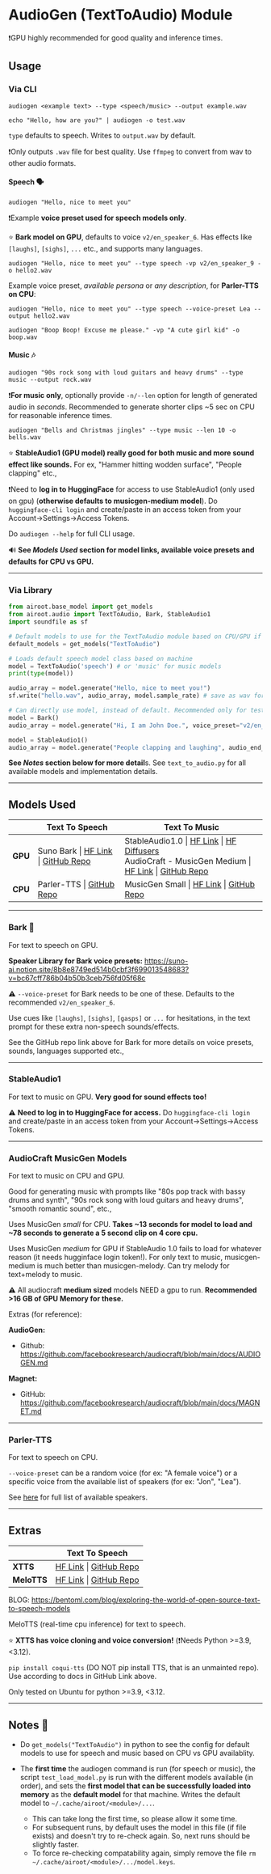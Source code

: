 # AudioGen (TextToAudio) Module

❗GPU highly recommended for good quality and inference times.

## Usage
### Via CLI
```
audiogen <example text> --type <speech/music> --output example.wav
```
```
echo "Hello, how are you?" | audiogen -o test.wav
```

`type` defaults to speech. Writes to `output.wav` by default.

❗Only outputs `.wav` file for best quality. Use `ffmpeg` to convert from wav to other audio formats.

#### Speech 🗣️
```
audiogen "Hello, nice to meet you"
```

❗Example **voice preset used for speech models only**. 

⭐ **Bark model on GPU**, defaults to voice `v2/en_speaker_6`. Has effects like `[laughs]`, `[sighs]`, `...` etc., and supports many languages.
```
audiogen "Hello, nice to meet you" --type speech -vp v2/en_speaker_9 -o hello2.wav
```
Example voice preset, *available persona* or *any description*, for **Parler-TTS on CPU**:
```
audiogen "Hello, nice to meet you" --type speech --voice-preset Lea --output hello2.wav
```
```
audiogen "Boop Boop! Excuse me please." -vp "A cute girl kid" -o boop.wav
```

#### Music 🎶
```
audiogen "90s rock song with loud guitars and heavy drums" --type music --output rock.wav
```
❗**For music only**, optionally provide `-n/--len` option for length of generated audio in *seconds*. Recommended to generate shorter clips ~5 sec on CPU for reasonable inference times.
```
audiogen "Bells and Christmas jingles" --type music --len 10 -o bells.wav
```
⭐ **StableAudio1 (GPU model) really good for both music and more sound effect like sounds.** For ex, "Hammer hitting wodden surface", "People clapping" etc.,

❗Need to **log in to HuggingFace** for access to use StableAudio1 (only used on gpu) (**otherwise defaults to musicgen-medium model**). Do `huggingface-cli login` and create/paste in an access token from your Account->Settings->Access Tokens.

Do `audiogen --help` for full CLI usage. 

🔊 **See *Models Used* section for model links, available voice presets and defaults for CPU vs GPU.**

---

### Via Library
```python
from airoot.base_model import get_models
from airoot.audio import TextToAudio, Bark, StableAudio1
import soundfile as sf

# Default models to use for the TextToAudio module based on CPU/GPU if they can be loaded successfully.
default_models = get_models("TextToAudio")

# Loads default speech model class based on machine
model = TextToAudio('speech') # or 'music' for music models
print(type(model))

audio_array = model.generate("Hello, nice to meet you!")
sf.write("hello.wav", audio_array, model.sample_rate) # save as wav for best quality

# Can directly use model, instead of default. Recommended only for testing/dev.
model = Bark()
audio_array = model.generate("Hi, I am John Doe.", voice_preset="v2/en_speaker_4")

model = StableAudio1()
audio_array = model.generate("People clapping and laughing", audio_end_in_s=10.0)
```

**See *Notes* section below for more detail**s.
See `text_to_audio.py` for all available models and implementation details. 

---

## Models Used

|         | Text To Speech                                      | Text To Music                                       |
|---------|---------------------------------------------|---------------------------------------------|
| **GPU** | Suno Bark &#124; [HF Link](https://huggingface.co/docs/transformers/main/en/model_doc/bark) &#124; [GitHub Repo](https://github.com/suno-ai/bark)        | StableAudio1.0 &#124; [HF Link](https://huggingface.co/stabilityai/stable-audio-open-1.0) &#124; [HF Diffusers](https://huggingface.co/docs/diffusers/main/en/api/pipelines/stable_audio) <br> AudioCraft - MusicGen Medium &#124; [HF Link](https://huggingface.co/docs/transformers/main/en/model_doc/musicgen_melody#text-only-conditional-generation) &#124; [GitHub Repo](https://github.com/facebookresearch/audiocraft/blob/main/docs/MUSICGEN.md)        |
| **CPU** | Parler-TTS &#124; [GitHub Repo](https://github.com/huggingface/parler-tts)        | MusicGen Small &#124; [HF Link](https://huggingface.co/facebook/musicgen-small) &#124; [GitHub Repo](https://github.com/facebookresearch/audiocraft/blob/main/docs/MUSICGEN.md)       |

---

### Bark 🐶
For text to speech on GPU.

**Speaker Library for Bark voice presets:**
https://suno-ai.notion.site/8b8e8749ed514b0cbf3f699013548683?v=bc67cff786b04b50b3ceb756fd05f68c

⚠️ `--voice-preset` for Bark needs to be one of these. Defaults to the recommended `v2/en_speaker_6`.

Use cues like `[laughs]`, `[sighs]`, `[gasps]` or `...` for hesitations, in the text prompt for these extra non-speech sounds/effects. 

See the GitHub repo link above for Bark for more details on voice presets, sounds, languages supported etc.,

---
### StableAudio1
For text to music on GPU. **Very good for sound effects too!**

⚠️ **Need to log in to HuggingFace for access.** 
Do `huggingface-cli login` and create/paste in an access token from your Account->Settings->Access Tokens. 

---

### AudioCraft MusicGen Models 
For text to music on CPU and GPU. 

Good for generating music with prompts like "80s pop track with bassy drums and synth", "90s rock song with loud guitars and heavy drums", "smooth romantic sound", etc., 

Uses MusicGen *small* for CPU. **Takes ~13 seconds for model to load and ~78 seconds to generate a 5 second clip on 4 core cpu.**

Uses MusicGen *medium* for GPU if StableAudio 1.0 fails to load for whatever reason (it needs hugginface login token!). For only text to music, musicgen-medium is much better than musicgen-melody. Can try melody for text+melody to music.

⚠️ All audiocraft **medium sized** models NEED a gpu to run. **Recommended >16 GB of GPU Memory for these.**

Extras (for reference):

**AudioGen:**
- Github: https://github.com/facebookresearch/audiocraft/blob/main/docs/AUDIOGEN.md

**Magnet:**
- GitHub: https://github.com/facebookresearch/audiocraft/blob/main/docs/MAGNET.md

---

### Parler-TTS
For text to speech on CPU.

`--voice-preset` can be a random voice (for ex: "A female voice") or a specific voice from the available list of speakers (for ex: "Jon", "Lea").

See [here](https://github.com/huggingface/parler-tts?tab=readme-ov-file#-using-a-specific-speaker) for full list of available speakers. 

---

## Extras

|         | Text To Speech                                      |
|---------|---------------------------------------------|
| **XTTS** | [HF Link](https://huggingface.co/coqui/XTTS-v2) &#124; [GitHub Repo](https://github.com/idiap/coqui-ai-TTS)        |
| **MeloTTS** | [HF Link](https://huggingface.co/myshell-ai/MeloTTS-English) &#124; [GitHub Repo](https://github.com/myshell-ai/MeloTTS)        |

BLOG: https://bentoml.com/blog/exploring-the-world-of-open-source-text-to-speech-models

MeloTTS (real-time cpu inference) for text to speech.

⭐ **XTTS has voice cloning and voice conversion!** (❗Needs Python >=3.9,<3.12).

`pip install coqui-tts` (DO NOT pip install TTS, that is an unmainted repo). Use according to docs in GitHub Link above.

Only tested on Ubuntu for python >=3.9, <3.12.

---

## Notes 📝

- Do `get_models("TextToAudio")` in python to see the config for default models to use for speech and music based on CPU vs GPU availablity. 

- The **first time** the audiogen command is run (for speech or music), the script `test_load_model.py` is run with the different models available (in order), and sets the **first model that can be successfully loaded into memory** as the **default model** for that machine. Writes the default model to `~/.cache/airoot/<module>/...`. 
    - This can take long the first time, so please allow it some time.
    - For subsequent runs, by default uses the model in this file (if file exists) and doesn't try to re-check again. So, next runs should be slightly faster.
    - To force re-checking compatability again, simply remove the file `rm ~/.cache/airoot/<module>/.../model.keys`. 
